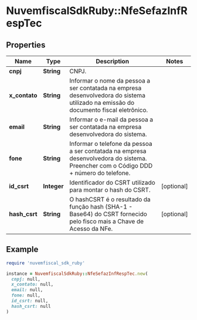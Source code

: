 # NuvemfiscalSdkRuby::NfeSefazInfRespTec

## Properties

| Name | Type | Description | Notes |
| ---- | ---- | ----------- | ----- |
| **cnpj** | **String** | CNPJ. |  |
| **x_contato** | **String** | Informar o nome da pessoa a ser contatada na empresa desenvolvedora do sistema utilizado na emissão do documento fiscal eletrônico. |  |
| **email** | **String** | Informar o e-mail da pessoa a ser contatada na empresa desenvolvedora do sistema. |  |
| **fone** | **String** | Informar o telefone da pessoa a ser contatada na empresa desenvolvedora do sistema. Preencher com o Código DDD + número do telefone. |  |
| **id_csrt** | **Integer** | Identificador do CSRT utilizado para montar o hash do CSRT. | [optional] |
| **hash_csrt** | **String** | O hashCSRT é o resultado da função hash (SHA-1 - Base64) do CSRT fornecido pelo fisco mais a Chave de Acesso da NFe. | [optional] |

## Example

```ruby
require 'nuvemfiscal_sdk_ruby'

instance = NuvemfiscalSdkRuby::NfeSefazInfRespTec.new(
  cnpj: null,
  x_contato: null,
  email: null,
  fone: null,
  id_csrt: null,
  hash_csrt: null
)
```

